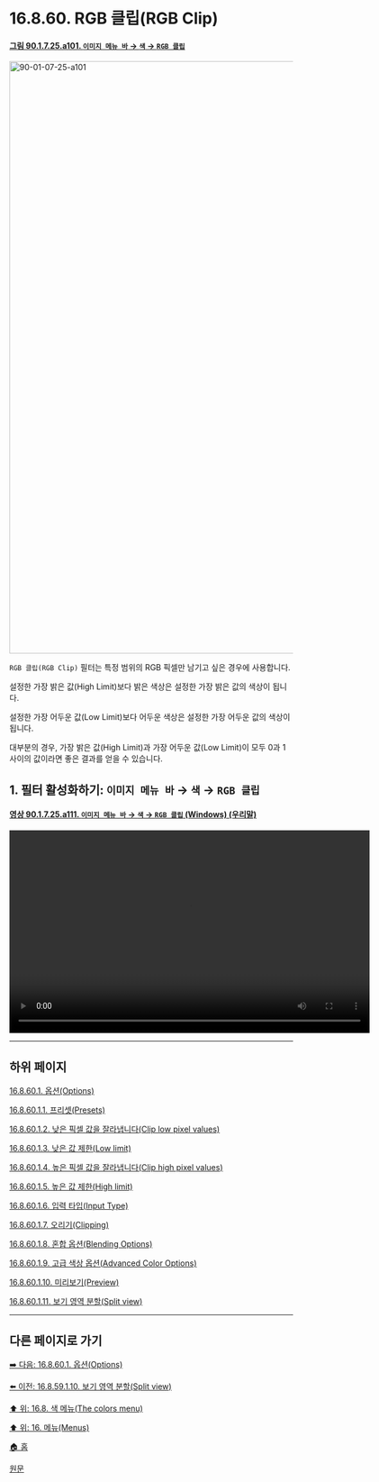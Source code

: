 # 16.8.60. RGB 클립(RGB Clip)

<a id="90-01-07-25-a101"></a>

#### [그림 90.1.7.25.a101. `이미지 메뉴 바` → `색` → `RGB 클립`](./90-01-07-25-rgb_clip.md#90-01-07-25-a101)
<img width="989" height="1052" alt="90-01-07-25-a101" src="https://github.com/user-attachments/assets/56f84e1f-bf2b-4286-b3d3-a97d89e83dcd" />

`RGB 클립(RGB Clip)` 필터는 특정 범위의 RGB 픽셀만 남기고 싶은 경우에 사용합니다.

설정한 가장 밝은 값(High Limit)보다 밝은 색상은 설정한 가장 밝은 값의 색상이 됩니다.

설정한 가장 어두운 값(Low Limit)보다 어두운 색상은 설정한 가장 어두운 값의 색상이 됩니다.

대부분의 경우, 가장 밝은 값(High Limit)과 가장 어두운 값(Low Limit)이 모두 0과 1 사이의 값이라면 좋은 결과를 얻을 수 있습니다.

<a id="16-08-60-s1"></a>

## 1. 필터 활성화하기: `이미지 메뉴 바` → `색` → `RGB 클립`

<a id="90-01-07-25-a111"></a>

#### [영상 90.1.7.25.a111. `이미지 메뉴 바` → `색` → `RGB 클립` (Windows) (우리말)](./90-01-07-25-rgb_clip.md#90-01-07-25-a111)
<video controls="controls" width="640" height="360" src="https://github.com/user-attachments/assets/8d18405e-6330-4b36-8a26-1c56bf9e6c77"></video>

***

## 하위 페이지

[16.8.60.1. 옵션(Options)](./16-08-60-01-00-options.md)

[16.8.60.1.1. 프리셋(Presets)](./16-08-60-01-01-presets.md)

[16.8.60.1.2. 낮은 픽셀 값을 잘라냅니다(Clip low pixel values)](./16-08-60-01-02-clip_low_pixel_values.md)

[16.8.60.1.3. 낮은 값 제한(Low limit)](./16-08-60-01-03-low_limit.md)

[16.8.60.1.4. 높은 픽셀 값을 잘라냅니다(Clip high pixel values)](./16-08-60-01-04-clip_high_pixel_values.md)

[16.8.60.1.5. 높은 값 제한(High limit)](./16-08-60-01-05-high_limit.md)

[16.8.60.1.6. 입력 타입(Input Type)](./16-08-60-01-06-input_type.md)

[16.8.60.1.7. 오리기(Clipping)](./16-08-60-01-07-clipping.md)

[16.8.60.1.8. 혼합 옵션(Blending Options)](./16-08-60-01-08-blending_options.md)

[16.8.60.1.9. 고급 색상 옵션(Advanced Color Options)](./16-08-60-01-09-advanced_color_options.md)

[16.8.60.1.10. 미리보기(Preview)](./16-08-60-01-10-preview.md)

[16.8.60.1.11. 보기 영역 분할(Split view)](./16-08-60-01-11-split_view.md)

***

## 다른 페이지로 가기

[➡️ 다음: 16.8.60.1. 옵션(Options)](./16-08-60-01-00-options.md)

[⬅️ 이전: 16.8.59.1.10. 보기 영역 분할(Split view)](./16-08-59-01-10-split_view.md)

[⬆️ 위: 16.8. 색 메뉴(The colors menu)](./16-08-00-the-colors-menu.md)

[⬆️ 위: 16. 메뉴(Menus)](./16-00-menus.md)

[🏠 홈](./00-home.md)

[원문](https://docs.gimp.org/2.10/ko/gimp-filter-rgb-clip.html)